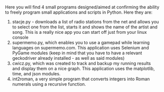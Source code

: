 Here you will find 4 small programs designed/aimed at confirming the ability to freely program small applications and scripts in Python. Here they are:

1) stacje.py - downloads a list of radio stations from the net and allows you to select one from the list, starts it and shows the name of the artist and song. This is a really nice app you can start off just from your linux console
2) supermemo.py, which enables you to use a gamepad while learning languages on supermemo.com. This application uses Selenium and PyGame modules (keep in mind that you have to have a relevant geckodriver already installed - as well as said modules)
3) cwicz.py, which was created to track and backup my running results and display them on a nice graph. This application uses the matplotlib, time, and json modules.
4) int2roman, a very simple program that converts integers into Roman numerals using a recursive function.
